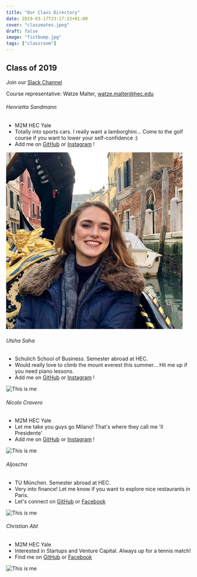 ```yaml
---
title: "Our Class Directory"
date: 2019-03-17T23:17:23+01:00
cover: "classmates.jpeg"
draft: false
image: "fistbump.jpg"
tags: ["classroom"]
---
```

## Class of 2019

Join our [Slack Channel](https://join.slack.com/t/techdatainnovation/shared_invite/enQtNTc3MDM2MDQ2NzM2LTIxMzFhMGZlODRkYzhlYTNiNTc4OWMwZTcwMGUxMGNkMjUzOTQyYjIzNDQ0YmZmZWQzZWQ0NmU3NDE0MjQwNmM)

Course representative: Watze Malter, watze.malter@hec.edu

###### Henrietta Sandmann
<body>

* M2M HEC Yale
* Totally into sports cars. I really want a lamborghini... Come to the golf course if you want to lower your self-confidence :)
* Add me on [GitHub](https://github.com/henriettasa) or [Instagram](https://www.instagram.com/henriettavs/) !


![This is me](/static/henriettasa.jpg)
</body>

###### Utsha Saha

<body>

* Schulich School of Business. Semester abroad at HEC.
* Would really love to climb the mount everest this summer... Hit me up if you need piano lessons.
* Add me on [GitHub](https://github.com/utshasaha) or [Instagram](https://www.instagram.com/utshasaha/) !

![This is me](/utsha.jpg)

</body>

###### Nicolo Cravero

<body>

* M2M HEC Yale
* Let me take you guys go Milano! That's where they call me 'Il Presidente'
* Add me on [GitHub](https://github.com/nicolocravero) or [Instagram](https://www.instagram.com/nicolocravero/) !


![This is me](/nicolocravero.jpg)

</body>

###### Aljoscha
<body>

* TU München. Semester abroad at HEC.
* Very into finance! Let me know if you want to explore nice restaurants in Paris.
* Let's connect on [GitHub](https://github.com/iamchrischi) or [Facebook](https://www.facebook.com/x0JingleBells230x)

![This is me](/Aljoscha.jpg)

</body>

###### Christian Abt
<body>

* M2M HEC Yale
* Interested in Startups and Venture Capital. Always up for a tennis match!
* Find me on [GitHub](https://github.com/iamchrischi) or [Facebook](https://www.facebook.com/x0JingleBells230x)

![This is me](/christianabt.jpg)

</body>
